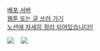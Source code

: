 
<a href="https://app.cloudtype.io/@xksxksanfro7/webtoon-korea-server:main/webtoon-korea-server">배포 서버</a>
<br/>
<a href="https://chipper-starlight-c38bd1.netlify.app">웹툰 또는 글 쓰러 가기</a>
<br/>
<a href="https://picayune-rayon-004.notion.site/8c261a6e03204c6f9896f8e921eb930e">노션에 자세히 정리 되어있습니다!!</a>
<br/>

<p>
  <img src="https://github.com/springhana/Webtoon_Korea/assets/97121074/479f8320-9310-435a-8832-5c59f73ac450"/>
  &nbsp;&nbsp;
  <img src="https://github.com/springhana/Webtoon_Korea/assets/97121074/35a18f36-4a6f-457a-88fe-b23de39dfc02"/>
</p>
